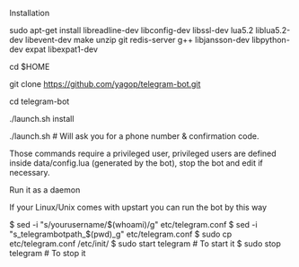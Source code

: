 Installation


sudo apt-get install libreadline-dev libconfig-dev libssl-dev lua5.2 liblua5.2-dev libevent-dev make unzip git redis-server g++ libjansson-dev libpython-dev expat libexpat1-dev

cd $HOME

git clone https://github.com/yagop/telegram-bot.git

cd telegram-bot

./launch.sh install

./launch.sh # Will ask you for a phone number & confirmation code.

Those commands require a privileged user, privileged users are defined inside data/config.lua (generated by the bot), stop the bot and edit if necessary.

Run it as a daemon

If your Linux/Unix comes with upstart you can run the bot by this way

$ sed -i "s/yourusername/$(whoami)/g" etc/telegram.conf
$ sed -i "s_telegrambotpath_$(pwd)_g" etc/telegram.conf
$ sudo cp etc/telegram.conf /etc/init/
$ sudo start telegram # To start it
$ sudo stop telegram # To stop it
